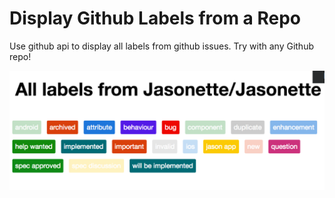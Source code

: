 # Display Github Labels from a Repo

Use github api to display all labels from github issues. Try with any Github repo!

![](demo.png)